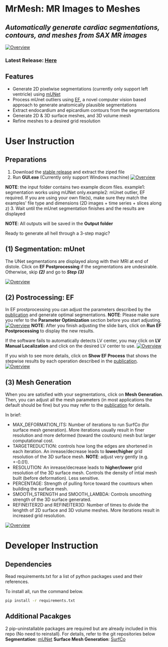 # MrMesh: MR Images to Meshes
## _Automatically generate cardiac segmentations, contours, and meshes from SAX MR images_
[![Overview](https://drive.google.com/uc?export=view&id=1xK7LrTNp9QFfqOYjSPxX0U1QitpnuZ4Y)](https://drive.google.com/uc?export=view&id=1GEgoLsMAe0Ea-mp36cnNft__zp9MSVN)
### Latest Release: [Here](https://) 

## Features
- Generate 2D pixelwise segmentations (currently only support left ventricle) using [mUNet](https://jcmr-online.biomedcentral.com/articles/10.1186/s12968-018-0471-x) 
- Process mUnet outliers using [EF](https://docs.google.com/document/d/15KwaYJncmZG8PiatVQ2rn-Fxw9KLR3YiaoLPZSIU4w4/edit?usp=sharing), a novel computer vision based approach to generate anatomically plausible segmentations
- Extract endocardium and epicardium contours from the segmentations 
- Generate 2D & 3D surface meshes, and 3D volume mesh
- Refine meshes to a desired grid resolution

# User Instruction
## Preparations
1. Download the [stable release](https://github.com/ziyuanli17/CardioFree/releases) and extract the ziped file
2. Run **GUI.exe** (Currently only support Windows machine) [![Overview](https://drive.google.com/uc?export=view&id=18pGqp7AB0WF2xRfH28gvIx5gHtXuUnS7)](https://drive.google.com/uc?export=view&id=1GEgoLsMAe0Ea-mp36cnNft__zp9MSVN)

**NOTE**: the input folder contains two example dicom files. example1: segmentation works using mUNet only.example2: mUnet outlier, EF required. If you are using your own file(s), make sure they match the examples' file type and dimensions (2D images + time series + slices along z)
3. Wait until the mUnet segmentation finishes and the results are displayed

**NOTE**: All outputs will be saved in the **Output folder**

Ready to generate all hell through a 3-step magic?

## (1) Segmentation: mUnet
The UNet segmentations are displayed along with their MRI at end of distole. Click on **EF Postprocessing** if the segmentations are undesirable. Otherwise, skip ***(2)*** and go to ***Step (3)***

[![Overview](https://drive.google.com/uc?export=view&id=1gEwGDEfoeGT5IndnJo5cx452tusP1GOd)](https://drive.google.com/uc?export=view&id=1GEgoLsMAe0Ea-mp36cnNft__zp9MSVN)
## (2) Postrocessing: EF
In EF prostprocessing you can adjust the parameters described by the [publication](https://docs.google.com/document/d/15KwaYJncmZG8PiatVQ2rn-Fxw9KLR3YiaoLPZSIU4w4/edit?usp=sharing) and generate optimal segmentations. 
**NOTE**: Please make sure you refer to the **Parameter Optimization** section before you start adjusting.
[![Overview](https://drive.google.com/uc?export=view&id=1LQ_zQIOpU2p_cq6eZ0VpeDALuaMMwu8U)](https://drive.google.com/uc?export=view&id=1GEgoLsMAe0Ea-mp36cnNft__zp9MSVN)
**NOTE**: After you finish adjusting the slide bars, click on **Run EF Postprocessing** to display the new results.

If the software fails to automatically detects LV center, you may click on **LV Manual Localization** and click on the desired LV center to use.
[![Overview](https://drive.google.com/uc?export=view&id=1qXS8Wb6_y23GW6oVv9SyYl7A_dUXuxOj)](https://drive.google.com/uc?export=view&id=1GEgoLsMAe0Ea-mp36cnNft__zp9MSVN)

If you wish to see more details, click on **Show EF Process** that shows the stepwise results by each operation described in the [publication](https://docs.google.com/document/d/15KwaYJncmZG8PiatVQ2rn-Fxw9KLR3YiaoLPZSIU4w4/edit?usp=sharing).
[![Overview](https://drive.google.com/uc?export=view&id=10jDehKj2oUogPbfODrdMYkMCA11srTmb)](https://drive.google.com/uc?export=view&id=1GEgoLsMAe0Ea-mp36cnNft__zp9MSVN)

## (3) Mesh Generation
When you are satisfied with your segmentations, click on **Mesh Generation**. Then, you can adjust all the mesh parameters (in most applications the default should be fine) but you may refer to the [publication](https://www.mdpi.com/2313-433X/4/1/16) for details. 

In brief:
- MAX_DEFORMATION_ITS: Number of iterations to run SurfCo (for surface mesh generation). More iterations usually result in finer resolution and more deformed (toward the coutours) mesh but larger computational cost.
- TARGETREDUCTION: controls how long the edges are shortened in each iteration. An inrease/decrease leads to **lower/higher** grid resolution of the 3D surface mesh.  **NOTE**: adjust very gently (e.g. +-0.01).
- RESOLUTION: An inrease/decrease leads to **higher/lower** grid resolution of the 3D surface mesh. Controls the density of intial mesh built (before deformation). Less sensitive.
- PERCENTAGE: Strength of pulling force toward the countours when building the surface mesh.
- SMOOTH_STRENGTH and SMOOTH_LAMBDA: Controls smoothing strength of the 3D surface generated.
- REFINEITER2D and REFINEITER3D: Number of times to divide the lenghth of 2D surface and 3D volume meshes. More iterations result in increased grid resolution.

[![Overview](https://drive.google.com/uc?export=view&id=1oKo2XVM3P1lfhLuqtQjnU3Xgaz-nkkU4)](https://drive.google.com/uc?export=view&id=1GEgoLsMAe0Ea-mp36cnNft__zp9MSVN)

# Developer Instruction
## Dependencies
Read requirements.txt for a list of python packages used and their references.

To install all, run the command below.
```sh
pip install -r requirements.txt
```
## Additional Pacakges
2 pip-uninstallable packages are required but are already included in this repo (No need to reinstall). For details, refer to the git repositories below
**Segmentation**: [mUNet](https://jcmr-online.biomedcentral.com/articles/10.1186/s12968-018-0471-x)
**Surface Mesh Generation**: [SurfCo](https://github.com/BenVillard/surfco/blob/master/README.md)


